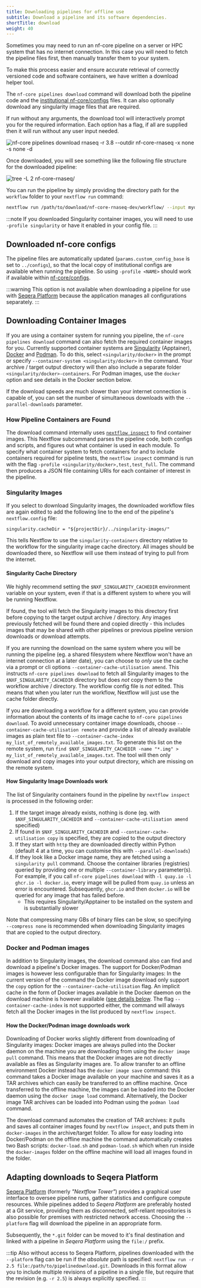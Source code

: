 ```yaml
---
title: Downloading pipelines for offline use
subtitle: Download a pipeline and its software dependencies.
shortTitle: download
weight: 40
---
```


Sometimes you may need to run an nf-core pipeline on a server or HPC system that has no internet connection.
In this case you will need to fetch the pipeline files first, then manually transfer them to your system.

To make this process easier and ensure accurate retrieval of correctly versioned code and software containers, we have written a download helper tool.

The `nf-core pipelines download` command will download both the pipeline code and the [institutional nf-core/configs](https://github.com/nf-core/configs) files. It can also optionally download any singularity image files that are required.

If run without any arguments, the download tool will interactively prompt you for the required information.
Each option has a flag, if all are supplied then it will run without any user input needed.

<!-- RICH-CODEX
working_dir: tmp
-->

![`nf-core pipelines download rnaseq -r 3.8 --outdir nf-core-rnaseq -x none -s none -d`](/images/tools/nf-core-download.svg)

Once downloaded, you will see something like the following file structure for the downloaded pipeline:

<!-- RICH-CODEX
working_dir: tmp
-->

![`tree -L 2 nf-core-rnaseq/`](/images/tools/nf-core-download-tree.svg)

You can run the pipeline by simply providing the directory path for the `workflow` folder to your `nextflow run` command:

```bash
nextflow run /path/to/download/nf-core-rnaseq-dev/workflow/ --input mydata.csv --outdir results  # usual parameters here
```

:::note
If you downloaded Singularity container images, you will need to use `-profile singularity` or have it enabled in your config file.
:::

## Downloaded nf-core configs

The pipeline files are automatically updated (`params.custom_config_base` is set to `../configs`), so that the local copy of institutional configs are available when running the pipeline.
So using `-profile <NAME>` should work if available within [nf-core/configs](https://github.com/nf-core/configs).

:::warning
This option is not available when downloading a pipeline for use with [Seqera Platform](#adapting-downloads-to-seqera-platform) because the application manages all configurations separately.
:::

## Downloading Container Images

If you are using a container system for running you pipeline, the `nf-core pipelines download` command can also fetch the required container images for you.
Currently supported container systems are [Singularity](https://apptainer.org) (Apptainer), [Docker](https://www.docker.com/) and [Podman](https://podman.io/).
To do this, select `<singularity/docker>` in the prompt or specify `--container-system <singularity/docker>` in the command.
Your archive / target output directory will then also include a separate folder `<singularity/docker>-containers`.
For Podman images, use the `docker` option and see details in the Docker section below.

If the download speeds are much slower than your internet connection is capable of, you can set the number of simultaneous downloads with the  `--parallel-downloads` parameter.

### How Pipeline Containers are Found

The download command internally uses [`nextflow inspect`](https://www.nextflow.io/docs/latest/reference/cli.html#inspect) to find container images.
This Nextflow subcommand parses the pipeline code, both configs and scripts, and figures out what container is used in each module.
To specify what container system to fetch containers for and to include containers required for pipeline tests, the `nextflow inspect` command is run with the flag `-profile <singularity/docker>,test,test_full`.
The command then produces a JSON file containing URIs for each container of interest in the pipeline.

### Singularity Images

If you select to download Singularity images, the downloaded workflow files are again edited to add the following line to the end of the pipeline's `nextflow.config` file:

```nextflow
singularity.cacheDir = "${projectDir}/../singularity-images/"
```

This tells Nextflow to use the `singularity-containers` directory relative to the workflow for the singularity image cache directory.
All images should be downloaded there, so Nextflow will use them instead of trying to pull from the internet.

#### Singularity Cache Directory

We highly recommend setting the `$NXF_SINGULARITY_CACHEDIR` environment variable on your system, even if that is a different system to where you will be running Nextflow.

If found, the tool will fetch the Singularity images to this directory first before copying to the target output archive / directory.
Any images previously fetched will be found there and copied directly - this includes images that may be shared with other pipelines or previous pipeline version downloads or download attempts.

If you are running the download on the same system where you will be running the pipeline (eg. a shared filesystem where Nextflow won't have an internet connection at a later date), you can choose to _only_ use the cache via a prompt or cli options `--container-cache-utilisation amend`. This instructs `nf-core pipelines download` to fetch all Singularity images to the `$NXF_SINGULARITY_CACHEDIR` directory but does _not_ copy them to the workflow archive / directory. The workflow config file is _not_ edited. This means that when you later run the workflow, Nextflow will just use the cache folder directly.

If you are downloading a workflow for a different system, you can provide information about the contents of its image cache to `nf-core pipelines download`. To avoid unnecessary container image downloads, choose `--container-cache-utilisation remote` and provide a list of already available images as plain text file to `--container-cache-index my_list_of_remotely_available_images.txt`. To generate this list on the remote system, run `find $NXF_SINGULARITY_CACHEDIR -name "*.img" > my_list_of_remotely_available_images.txt`. The tool will then only download and copy images into your output directory, which are missing on the remote system.

#### How Singularity Image Downloads work

The list of Singularity containers found in the pipeline by `nextflow inspect` is processed in the following order:

1. If the target image already exists, nothing is done (eg. with `$NXF_SINGULARITY_CACHEDIR` and `--container-cache-utilisation amend` specified)
2. If found in `$NXF_SINGULARITY_CACHEDIR` and `--container-cache-utilisation copy` is specified, they are copied to the output directory
3. If they start with `http` they are downloaded directly within Python (default 4 at a time, you can customise this with `--parallel-downloads`)
4. If they look like a Docker image name, they are fetched using a `singularity pull` command. Choose the container libraries (registries) queried by providing one or multiple `--container-library` parameter(s). For example, if you call `nf-core pipelines download` with `-l quay.io -l ghcr.io -l docker.io`, every image will be pulled from `quay.io` unless an error is encountered. Subsequently, `ghcr.io` and then `docker.io` will be queried for any image that has failed before.
   - This requires Singularity/Apptainer to be installed on the system and is substantially slower

Note that compressing many GBs of binary files can be slow, so specifying `--compress none` is recommended when downloading Singularity images that are copied to the output directory.

### Docker and Podman images

In addition to Singularity images, the download command also can find and download a pipeline's Docker images.
The support for Docker/Podman images is however less configurable than for Singularity images:
In the current version of the command the Docker image download only support the `copy` option for the `--container-cache-utilisation` flag.
An implicit cache in the form of Docker images available in the Docker daemon on the download machine is however available ([see details below](#how-the-dockerpodman-image-downloads-work).
The flag `--container-cache-index` is not supported either, the command will always fetch all the Docker images in the list produced by `nextflow inspect`.

#### How the Docker/Podman image downloads work

Downloading of Docker works slightly different from downloading of Singularity images:
Docker images are always pulled into the Docker daemon on the machine you are downloading from using the `docker image pull` command.
This means that the Docker images are not directly available as files as Singularity images are.
To allow transfer to an offline environment Docker instead has the `docker image save` command: this command takes a Docker image available on your machine and saves it as a TAR archives which can easily be transferred to an offline machine.
Once transferred to the offline machine, the images can be loaded into the Docker daemon using the `docker image load` command.
Alternatively, the Docker image TAR archives can be loaded into Podman using the `podman load` command.

The download command automates the creation of TAR archives: it pulls and saves all container images found by `nextflow inspect`, and puts them in `docker-images` in the archive/target folder.
To allow for easy loading into Docker/Podman on the offline machine the command automatically creates two Bash scripts: `docker-load.sh` and `podman-load.sh` which when run inside the `docker-images` folder on the offline machine will load all images found in the folder.

## Adapting downloads to Seqera Platform

[Seqera Platform](https://seqera.io/platform/) (formerly _"Nextflow Tower"_) provides a graphical user interface to oversee pipeline runs, gather statistics and configure compute resources. While pipelines added to _Seqera Platform_ are preferably hosted at a Git service, providing them as disconnected, self-reliant repositories is also possible for premises with restricted network access. Choosing the `--platform` flag will download the pipeline in an appropriate form.

Subsequently, the `*.git` folder can be moved to it's final destination and linked with a pipeline in _Seqera Platform_ using the `file:/` prefix.

:::tip
Also without access to Seqera Platform, pipelines downloaded with the `--platform` flag can be run if the _absolute_ path is specified: `nextflow run -r 2.5 file:/path/to/pipelinedownload.git`.
Downloads in this format allow you to include multiple revisions of a pipeline in a single file, but require that the revision (e.g. `-r 2.5`) is always explicitly specified.
:::

